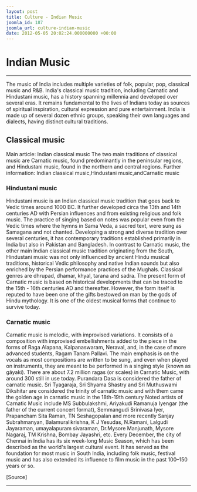 ```yaml
---
layout: post
title: Culture - Indian Music
joomla_id: 187
joomla_url: culture-indian-music
date: 2012-05-05 20:02:24.000000000 +00:00
---
```

# **Indian Music**
* * *
The music of India includes multiple varieties of folk, popular, pop, classical music and R&B. India's classical music tradition, including Carnatic and Hindustani music, has a history spanning millennia and developed over several eras. It remains fundamental to the lives of Indians today as sources of spiritual inspiration, cultural expression and pure entertainment. India is made up of several dozen ethnic groups, speaking their own languages and dialects, having distinct cultural traditions.
## Classical music
Main article: Indian classical music
The two main traditions of classical music are Carnatic music, found predominantly in the peninsular regions, and Hindustani music, found in the northern and central regions.
Further information: Indian classical music,Hindustani music,andCarnatic music
### Hindustani music
Hindustani music is an Indian classical music tradition that goes back to Vedic times around 1000 BC. It further developed circa the 13th and 14th centuries AD with Persian influences and from existing religious and folk music. The practice of singing based on notes was popular even from the Vedic times where the hymns in Sama Veda, a sacred text, were sung as Samagana and not chanted. Developing a strong and diverse tradition over several centuries, it has contemporary traditions established primarily in India but also in Pakistan and Bangladesh. In contrast to Carnatic music, the other main Indian classical music tradition originating from the South, Hindustani music was not only influenced by ancient Hindu musical traditions, historical Vedic philosophy and native Indian sounds but also enriched by the Persian performance practices of the Mughals. Classical genres are dhrupad, dhamar, khyal, tarana and sadra.
The present form of Carnatic music is based on historical developments that can be traced to the 15th - 16th centuries AD and thereafter. However, the form itself is reputed to have been one of the gifts bestowed on man by the gods of Hindu mythology. It is one of the oldest musical forms that continue to survive today.
### Carnatic music
Carnatic music is melodic, with improvised variations. It consists of a composition with improvised embellishments added to the piece in the forms of Raga Alapana, Kalpanaswaram, Neraval, and, in the case of more advanced students, Ragam Tanam Pallavi. The main emphasis is on the vocals as most compositions are written to be sung, and even when played on instruments, they are meant to be performed in a singing style (known as gāyaki). There are about 7.2 million ragas (or scales) in Carnatic Music, with around 300 still in use today.
Purandara Dasa is considered the father of carnatic music. Sri Tyagaraja, Sri Shyama Shastry and Sri Muthuswami Dikshitar are considered the trinity of carnatic music and with them came the golden age in carnatic music in the 18th-19th century
Noted artists of Carnatic Music include MS Subbulakshmi, Ariyakudi Ramanuja Iyengar (the father of the current concert format), Semmangudi Srinivasa Iyer, Prapancham Sita Raman, TN Seshagopalan and more recently Sanjay Subrahmanyan, Balamuralikrishna, K J Yesudas, N.Ramani, Lalgudi Jayaraman, umayalapuram sivaraman, Dr.Mysore Manjunath, Mysore Nagaraj, TM Krishna, Bombay Jayashri, etc.
Every December, the city of Chennai in India has its six week-long Music Season, which has been described as the world's largest cultural event. It has served as the foundation for most music in South India, including folk music, festival music and has also extended its influence to film music in the past 100–150 years or so.
  
[Source]
* * *
